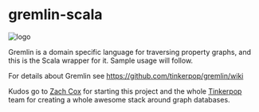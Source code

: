 gremlin-scala
=============

![logo](https://github.com/tinkerpop/frames/raw/master/doc/images/gremlin-scala-logo.png)

Gremlin is a domain specific language for traversing property graphs, and this is the Scala wrapper for it. Sample usage will follow.

For details about Gremlin see https://github.com/tinkerpop/gremlin/wiki

Kudos go to [Zach Cox](http://theza.ch) for starting this project and the whole [Tinkerpop](http://www.tinkerpop.com) team for creating a whole awesome stack around graph databases.
